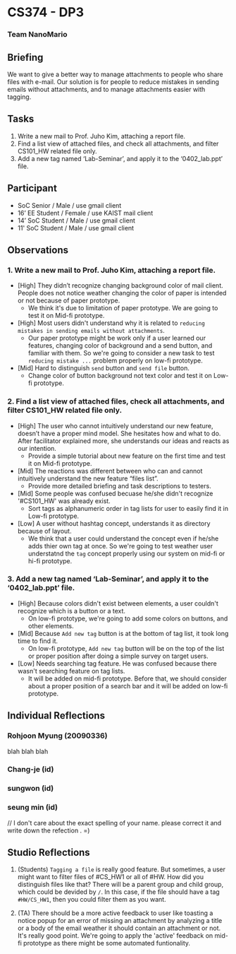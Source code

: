 # CS374 - DP3
### Team NanoMario

## Briefing
We want to give a better way to manage attachments to people who share files with e-mail.
Our solution is for people to reduce mistakes in sending emails without attachments, and to manage attachments easier with tagging.

## Tasks
1. Write a new mail to Prof. Juho Kim, attaching a report file. 
2. Find a list view of attached files, and check all attachments, and filter CS101_HW related file only.
3. Add a new tag named ‘Lab-Seminar’, and apply it to the ‘0402_lab.ppt’ file.


## Participant
* SoC Senior / Male / use gmail client
* 16’ EE Student / Female / use KAIST mail client
* 14’ SoC Student / Male / use gmail client
* 11' SoC Student / Male / use gmail client

## Observations
### 1. Write a new mail to Prof. Juho Kim, attaching a report file.
* [High] They didn’t recognize changing background color of mail client. People does not notice weather changing the color of paper is intended or not because of paper prototype. 
  * We think it's due to limitation of paper prototype. We are going to test it on Mid-fi prototype.
* [High] Most users didn't understand why it is related to `reducing mistakes in sending emails without attachments`.
  * Our paper prototype might be work only if a user learned our features, changing color of background and a send button, and familiar with them. So we're going to consider a new task to test `reducing mistake ...` problem properly on low-fi prototype.  
* [Mid] Hard to distinguish `send` button and  `send file` button.
  * Change color of button background not text color and test it on Low-fi prototype.

### 2. Find a list view of attached files, check all attachments, and filter CS101_HW related file only.
* [High] The user who cannot intuitively understand our new feature, doesn’t have a proper mind model. She hesitates how and what to do. After facilitator explained more, she understands our ideas and reacts as our intention.
  * Provide a simple tutorial about new feature on the first time and test it on Mid-fi prototype.
* [Mid] The reactions was different between who can and cannot intuitively understand the new feature “files list”.
  * Provide more detailed briefing and task descriptions to testers.
* [Mid] Some people was confused becuase he/she didn't recognize '#CS101_HW' was already exist. 
  * Sort tags as alphanumeric order in tag lists for user to easily find it in Low-fi prototype.
* [Low] A user without hashtag concept, understands it as directory because of layout.
  * We think that a user could understand the concept even if he/she adds thier own tag at once. So we're going to test weather user understatnd the `tag` concept properly using our system on mid-fi or hi-fi prototype. 

### 3. Add a new tag named ‘Lab-Seminar’, and apply it to the ‘0402_lab.ppt’ file.
* [High] Because colors didn't exist between elements, a user couldn't recognize which is a button or a text.
  * On low-fi prototype, we're going to add some colors on buttons, and other elements.
* [Mid] Because `Add new tag` button is at the bottom of tag list, it took long time to find it.
  * On low-fi prototype, `Add new tag` button will be on the top of the list or proper position after doing a simple survey on target users. 
* [Low] Needs searching tag feature. He was confused because there wasn't searching feature on tag lists.
  * It will be added on mid-fi prototype. Before that, we should consider about a proper position of a search bar and it will be added on low-fi prototype. 
  

## Individual Reflections
### Rohjoon Myung (20090336)
blah blah blah 
### Chang-je (id)

### sungwon (id)

### seung min  (id)
// I don't care about the exact spelling of your name. please correct it and write down the refection . =) 


## Studio Reflections
1. (Students) `Tagging a file` is really good feature. But sometimes, a user might want to filter files of #CS_HW1 or all of #HW. How did you distinguish files like that? 
 There will be a parent group and child group, which could be devided by `/`. In this case, if the file should have a tag `#HW/CS_HW1`, then you could filter them as you want. 
 
 2. (TA) There should be a more active feedback to user like toasting a notice popup for an error of missing an attachment by analyzing a title or a body of the email weather it should contain an attachment or not.
  It's really good point. We're going to apply the 'active' feedback on mid-fi prototype as there might be some automated funtionality.  







